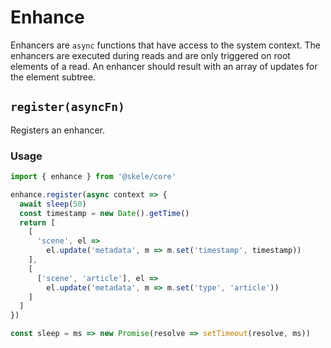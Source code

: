 # Enhance

Enhancers are `async` functions that have access to the system context. The enhancers are executed during reads and are only triggered on root elements of a read. An enhancer should result with an array of updates for the element subtree.

## `register(asyncFn)`

Registers an enhancer.

### Usage

```javascript
import { enhance } from '@skele/core'

enhance.register(async context => {
  await sleep(50)
  const timestamp = new Date().getTime()
  return [
    [
      'scene', el =>
        el.update('metadata', m => m.set('timestamp', timestamp))
    ],
    [
      ['scene', 'article'], el =>
        el.update('metadata', m => m.set('type', 'article'))
    ]
  ]
})

const sleep = ms => new Promise(resolve => setTimeout(resolve, ms))
```
